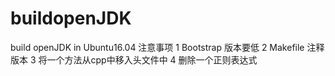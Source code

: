 # buildopenJDK
 build openJDK in Ubuntu16.04
 注意事项
 1 Bootstrap 版本要低
 2 Makefile 注释版本
 3 将一个方法从cpp中移入头文件中
 4 删除一个正则表达式
 
